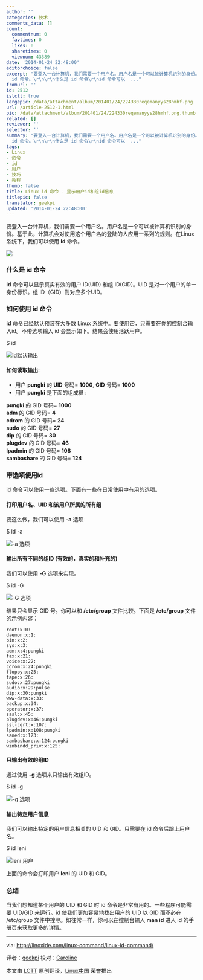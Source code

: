 ```yaml
---
author: ''
categories: 技术
comments_data: []
count:
  commentnum: 0
  favtimes: 0
  likes: 0
  sharetimes: 0
  viewnum: 43389
date: '2014-01-24 22:48:00'
editorchoice: false
excerpt: "要登入一台计算机，我们需要一个用户名。用户名是一个可以被计算机识别的身份。基于此，计算机会对使用这个用户名的登陆的人应用一系列的规则。在Linux系统下，我们可以使用
  id 命令。\r\n\r\n什么是 id 命令\r\nid 命令可以  ..."
fromurl: ''
id: 2512
islctt: true
largepic: /data/attachment/album/201401/24/224330reqemanyys28hmhf.png
url: /article-2512-1.html
pic: /data/attachment/album/201401/24/224330reqemanyys28hmhf.png.thumb.jpg
related: []
reviewer: ''
selector: ''
summary: "要登入一台计算机，我们需要一个用户名。用户名是一个可以被计算机识别的身份。基于此，计算机会对使用这个用户名的登陆的人应用一系列的规则。在Linux系统下，我们可以使用
  id 命令。\r\n\r\n什么是 id 命令\r\nid 命令可以  ..."
tags:
- Linux
- 命令
- id
- 用户
- 技巧
- 教程
thumb: false
title: Linux id 命令 - 显示用户id和组id信息
titlepic: false
translator: geekpi
updated: '2014-01-24 22:48:00'
---
```


要登入一台计算机，我们需要一个用户名。用户名是一个可以被计算机识别的身份。基于此，计算机会对使用这个用户名的登陆的人应用一系列的规则。在Linux系统下，我们可以使用 **id** 命令。


![](/data/attachment/album/201401/24/224330reqemanyys28hmhf.png)


### 什么是 id 命令


**id** 命令可以显示真实有效的用户 ID(UID) 和组 ID(GID)。UID 是对一个用户的单一身份标识。组 ID（GID）则对应多个UID。


### 如何使用 id 命令


**id** 命令已经默认预装在大多数 Linux 系统中。要使用它，只需要在你的控制台输入id。不带选项输入 id 会显示如下。结果会使用活跃用户。


$ id


![id默认输出](/data/attachment/album/201401/24/224340paeu2a2r2laqhg7p.png)


#### 如何读取输出:


* 用户 **pungki** 的 **UID** 号码= **1000**, **GID** 号码= **1000**
* 用户 **pungki** 是下面的组成员 :


**pungki** 的 GID 号码= **1000**   
**adm** 的 GID 号码= **4**   
**cdrom** 的 GID 号码= **24**   
**sudo** 的 GID 号码= **27**   
**dip** 的 GID 号码= **30**   
**plugdev** 的 GID 号码= **46**   
**lpadmin** 的 GID 号码= **108**   
**sambashare** 的 GID 号码= **124**


### 带选项使用id


id 命令可以使用一些选项。下面有一些在日常使用中有用的选项。


#### 打印用户名、UID 和该用户所属的所有组


要这么做，我们可以使用 **-a** 选项


$ id -a


![-a 选项](/data/attachment/album/201401/24/224341fmeq0vuumq0mvexx.png)


#### 输出所有不同的组ID (有效的，真实的和补充的)


我们可以使用 **-G** 选项来实现。


$ id -G


![-G 选项](/data/attachment/album/201401/24/224342aicobkik2byb7pjr.png)


结果只会显示 GID 号。你可以和 **/etc/group** 文件比较。下面是 **/etc/group** 文件的示例内容：



```
root:x:0:
daemon:x:1:
bin:x:2:
sys:x:3:
adm:x:4:pungki
fax:x:21:
voice:x:22:
cdrom:x:24:pungki
floppy:x:25:
tape:x:26:
sudo:x:27:pungki
audio:x:29:pulse
dip:x:30:pungki
www-data:x:33:
backup:x:34:
operator:x:37:
sasl:x:45:
plugdev:x:46:pungki
ssl-cert:x:107:
lpadmin:x:108:pungki
saned:x:123:
sambashare:x:124:pungki
winbindd_priv:x:125:

```

#### 只输出有效的组ID


通过使用 **-g** 选项来只输出有效组ID。


$ id -g


![-g 选项](/data/attachment/album/201401/24/224343tn8sxsz5qsnoyoxp.png)


#### 输出特定用户信息


我们可以输出特定的用户信息相关的 UID 和 GID。只需要在 id 命令后跟上用户名。


$ id leni


![leni 用户](/data/attachment/album/201401/24/224344322ijx4qnbv2noa7.png)


上面的命令会打印用户 **leni** 的 UID 和 GID。


### 总结


当我们想知道某个用户的 UID 和 GID 时 id 命令是非常有用的。一些程序可能需要 UID/GID 来运行。id 使我们更加容易地找出用户的 UID 以 GID 而不必在 /etc/group 文件中搜寻。如往常一样，你可以在控制台输入 **man id** 进入 id 的手册页来获取更多的详情。




---


via: <http://linoxide.com/linux-command/linux-id-command/>


译者：[geekpi](https://github.com/geekpi) 校对：[Caroline](https://github.com/carolinewuyan)


本文由 [LCTT](https://github.com/LCTT/TranslateProject) 原创翻译，[Linux中国](http://linux.cn/) 荣誉推出